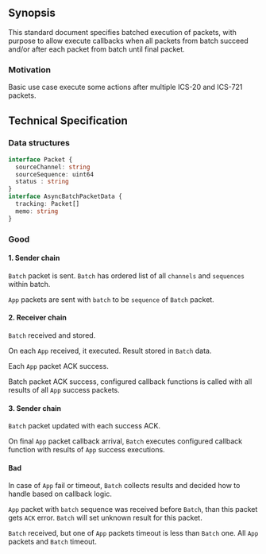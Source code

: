 ## Synopsis

This standard document specifies batched execution of packets,
with purpose to allow execute callbacks when all packets from batch succeed and/or after each packet from batch until final packet.

### Motivation

Basic use case execute some actions after multiple ICS-20 and ICS-721 packets.


## Technical Specification

### Data structures

```typescript
interface Packet {
  sourceChannel: string
  sourceSequence: uint64
  status : string
}
interface AsyncBatchPacketData {  
  tracking: Packet[] 
  memo: string
}
```

### Good

#### 1. Sender chain

`Batch` packet is sent. `Batch` has ordered list of all `channels` and `sequences` within batch.

`App` packets are sent with `batch` to be `sequence` of `Batch` packet.

#### 2. Receiver chain

`Batch` received and stored.

On each `App` received, it executed. Result stored in `Batch` data.

Each `App` packet ACK success.

Batch packet ACK success, configured callback functions is called with all results of all `App` success packets.

#### 3. Sender chain

`Batch` packet updated with each success ACK. 

On final `App` packet callback arrival, `Batch` executes configured callback function with results of `App` success executions.

#### Bad

In case of `App` fail or timeout, `Batch` collects results and decided how to handle based on callback logic.

`App` packet with `batch` sequence was received before `Batch`, than this packet gets `ACK` error. `Batch` will set unknown result for this packet.

`Batch` received, but one of `App` packets timeout is less than `Batch` one. All `App` packets and `Batch` timeout.
